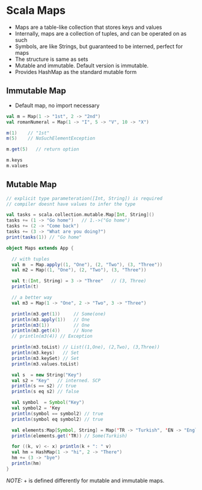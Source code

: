 # Scala Maps

- Maps are a table-like collection that stores keys and values
- Internally, maps are a collection of tuples, and can be operated on as such
- Symbols, are like Strings, but guaranteed to be interned, perfect for maps
- The structure is same as sets
- Mutable and immutable. Default version is immutable.
- Provides HashMap as the standard mutable form

## Immutable Map

- Default map, no import necessary

```scala
val m = Map(1 -> "1st", 2 -> "2nd")
val romanNumeral = Map(1 -> "I", 5 -> "V", 10 -> "X")

m(1)    // "1st"
m(5)    // NoSuchElementException

m.get(5)   // return option

m.keys
m.values
```

## Mutable Map

```scala
// explicit type parameteration([Int, String]) is required
// compiler doesnt have values to infer the type

val tasks = scala.collection.mutable.Map[Int, String]()
tasks += (1 -> "Go home")   // 1.->("Go home")
tasks += (2 -> "Come back")
tasks += (3 -> "What are you doing?")
print(tasks(1)) // "Go home"
```

```scala
object Maps extends App {

  // with tuples
  val m  = Map.apply((1, "One"), (2, "Two"), (3, "Three"))
  val m2 = Map((1, "One"), (2, "Two"), (3, "Three"))

  val t:(Int, String) = 3 -> "Three"   // (3, Three)
  println(t)

  // a better way
  val m3 = Map(1 -> "One", 2 -> "Two", 3 -> "Three")

  println(m3.get(1))     // Some(one)
  println(m3.apply(1))   // One
  println(m3(1))         // One
  println(m3.get(4))     // None
  // println(m3(4)) // Exception

  println(m3.toList) // List((1,One), (2,Two), (3,Three))
  println(m3.keys)   // Set
  println(m3.keySet) // Set
  println(m3.values.toList)

  val s  = new String("Key")
  val s2 = "Key"   // interned. SCP
  println(s == s2) // true
  println(s eq s2) // false

  val symbol  = Symbol("Key")
  val symbol2 = 'Key
  println(symbol == symbol2) // true
  println(symbol eq symbol2) // true

  val elements:Map[Symbol, String] = Map('TR -> "Turkish", 'EN -> "Englisj")
  println(elements.get('TR)) // Some(Turkish)

  for ((k, v) <- x) println(k + ": " v)
  val hm = HashMap(1 -> "hi", 2 -> "There")
  hm += (3 -> "bye")
  println(hm)
}
```

*NOTE:* + is defined differently for mutable and immutable maps.
